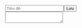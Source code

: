<html>
   <head>
      <link href = "https://code.jquery.com/ui/1.10.4/themes/ui-lightness/jquery-ui.css"
         rel = "stylesheet">
      <script src = "https://code.jquery.com/jquery-1.10.2.js"></script>
      <script src = "https://code.jquery.com/ui/1.10.4/jquery-ui.js"></script>
   </head>
   <body>
      <div><input placeholder="Tiêu đề"><button>Lưu</button></div>
      <div><textarea></textarea></div>
   </body>
      <script type = "text/javascript">
      </script>
</html>
